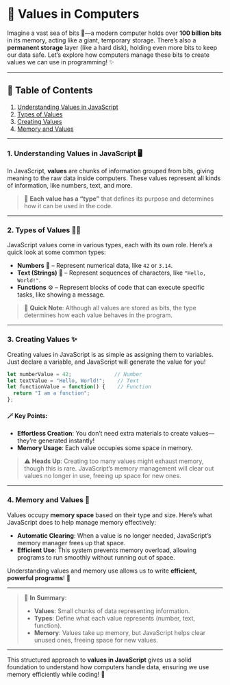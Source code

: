 # 🌊 Values in Computers

Imagine a vast sea of bits 🌊—a modern computer holds over **100 billion bits** in its memory, acting like a giant, temporary storage. There’s also a **permanent storage** layer (like a hard disk), holding even more bits to keep our data safe. Let’s explore how computers manage these bits to create values we can use in programming! ✨

---

## 📖 Table of Contents
1. [Understanding Values in JavaScript](#1-understanding-values-in-javascript-)
2. [Types of Values](#2-types-of-values-)
3. [Creating Values](#3-creating-values-)
4. [Memory and Values](#4-memory-and-values-)

---

### 1. Understanding Values in JavaScript 🖥️

In JavaScript, **values** are chunks of information grouped from bits, giving meaning to the raw data inside computers. These values represent all kinds of information, like numbers, text, and more.

> 📌 **Each value has a “type”** that defines its purpose and determines how it can be used in the code.

---

### 2. Types of Values 🔢📝

JavaScript values come in various types, each with its own role. Here’s a quick look at some common types:

- **Numbers** 🔢 – Represent numerical data, like `42` or `3.14`.
- **Text (Strings)** 📝 – Represent sequences of characters, like `"Hello, World!"`.
- **Functions** ⚙️ – Represent blocks of code that can execute specific tasks, like showing a message.

> 🌟 **Quick Note**: Although all values are stored as bits, the type determines how each value behaves in the program.

---

### 3. Creating Values ✨

Creating values in JavaScript is as simple as assigning them to variables. Just declare a variable, and JavaScript will generate the value for you!

```javascript
let numberValue = 42;              // Number
let textValue = "Hello, World!";    // Text
let functionValue = function() {    // Function
  return "I am a function";
};
```

#### 🪄 Key Points:
- **Effortless Creation**: You don’t need extra materials to create values—they’re generated instantly!
- **Memory Usage**: Each value occupies some space in memory.

> ⚠️ **Heads Up**: Creating too many values might exhaust memory, though this is rare. JavaScript’s memory management will clear out values no longer in use, freeing up space for new ones.

---

### 4. Memory and Values 💾

Values occupy **memory space** based on their type and size. Here’s what JavaScript does to help manage memory effectively:

- **Automatic Clearing**: When a value is no longer needed, JavaScript’s memory manager frees up that space.
- **Efficient Use**: This system prevents memory overload, allowing programs to run smoothly without running out of space.

Understanding values and memory use allows us to write **efficient, powerful programs**! 🚀

---

> 🧠 **In Summary**:
> - **Values**: Small chunks of data representing information.
> - **Types**: Define what each value represents (number, text, function).
> - **Memory**: Values take up memory, but JavaScript helps clear unused ones, freeing space for new values.

--- 

This structured approach to **values in JavaScript** gives us a solid foundation to understand how computers handle data, ensuring we use memory efficiently while coding! 🎉
